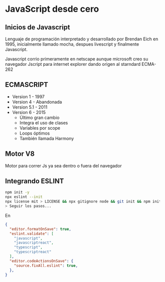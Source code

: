 # JavaScript desde cero

## Inicios de Javascript

Lenguaje de programación interpretado y desarrollado por Brendan Eich en 1995, inicialmente llamado mocha, despues livescript y finalmente Javascript.

Javascript corrio primeramente en netscape aunque microsoft creo su navegador Jscript para internet explorer dando origen al starndard ECMA-262

## ECMASCRIPT

- Version 1 - 1997
- Version 4 - Abandonada
- Version 5.1 - 2011
- Version 6 - 2015
  - Último gran cambio
  - Integra el uso de clases
  - Variables por scope
  - Loops óptimos
  - También llamada Harmony

## Motor V8

Motor para correr Js ya sea dentro o fuera del navegador

## Integrando ESLINT

```sh
npm init -y
npx eslint --init
npx license mit > LICENSE && npx gitignore node && git init && npm init -y
> Seguir los pasos...
```

En 
```json
{ 
  "editor.formatOnSave": true,
  "eslint.validate": [
    "javascript",
    "javascriptreact",
    "typescript",
    "typescriptreact"
  ],
  "editor.codeActionsOnSave": {
    "source.fixAll.eslint": true,
  },
}

```